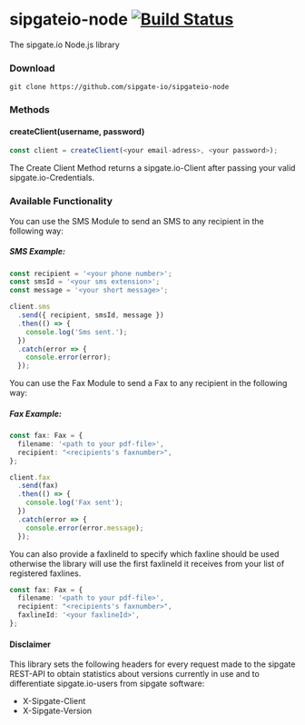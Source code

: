 # sipgateio-node [![Build Status](https://travis-ci.com/sipgate-io/sipgateio-node.svg?branch=master)](https://travis-ci.com/sipgate-io/sipgateio-node)

The sipgate.io Node.js library

### Download

`git clone https://github.com/sipgate-io/sipgateio-node`

### Methods

#### createClient(username, password)

```typescript
const client = createClient(<your email-adress>, <your password>);
```

The Create Client Method returns a sipgate.io-Client after passing your valid sipgate.io-Credentials.

### Available Functionality

You can use the SMS Module to send an SMS to any recipient in the following way:

##### SMS Example:

```typescript
const recipient = '<your phone number>';
const smsId = '<your sms extension>';
const message = '<your short message>';

client.sms
  .send({ recipient, smsId, message })
  .then(() => {
    console.log('Sms sent.');
  })
  .catch(error => {
    console.error(error);
  });
```

You can use the Fax Module to send a Fax to any recipient in the following way:

##### Fax Example:

```typescript
const fax: Fax = {
  filename: '<path to your pdf-file>',
  recipient: "<recipients's faxnumber>",
};

client.fax
  .send(fax)
  .then(() => {
    console.log('Fax sent');
  })
  .catch(error => {
    console.error(error.message);
  });
```

You can also provide a faxlineId to specify which faxline should be used otherwise the library will use the first faxlineId it receives from your list of registered faxlines.

```typescript
const fax: Fax = {
  filename: '<path to your pdf-file>',
  recipient: "<recipients's faxnumber>",
  faxlineId: '<your faxlineId>',
};
```

#### Disclaimer

This library sets the following headers for every request made to the sipgate REST-API to obtain statistics about versions currently in use and to differentiate sipgate.io-users from sipgate software:

- X-Sipgate-Client
- X-Sipgate-Version
